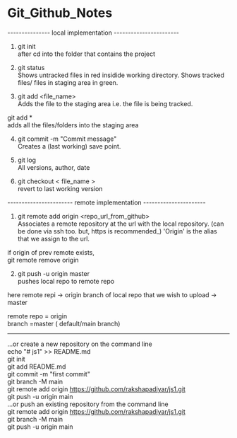 # Git_Github_Notes


--------------- local implementation -----------------------
1) git init   
 after cd into the folder that contains the project   


2) git status   
 Shows untracked files in red insidide working directory.
 Shows tracked files/ files in staging area in green.   

3) git add <file_name>   
 Adds the file to the staging area i.e. the file is being tracked.   

 git add *    
 adds all the files/folders into the staging area   

4) git commit -m "Commit message"   
 Creates a (last working) save point.   

5) git log   
 All versions, author, date   

6) git checkout < file_name >   
 revert to last working version   

----------------------- remote implementation ----------------------   

1) git remote add origin <repo_url_from_github>   
Associates a remote repository at the url with the local repository. (can be done via ssh too. but, https is recommended_)
'Origin' is the alias that we assign to the url.

if origin of prev remote exists,   
git remote remove origin

2) git push -u origin master   
pushes local repo to remote repo   

here remote repi -> origin
branch of local repo that we wish to upload -> master

remote repo = origin   
branch =master ( default/main branch)   





-------------------------------------------------   
…or create a new repository on the command line   
echo "# js1" >> README.md   
git init   
git add README.md   
git commit -m "first commit"   
git branch -M main   
git remote add origin https://github.com/rakshapadiyar/js1.git   
git push -u origin main   
…or push an existing repository from the command line   
git remote add origin https://github.com/rakshapadiyar/js1.git   
git branch -M main   
git push -u origin main   
